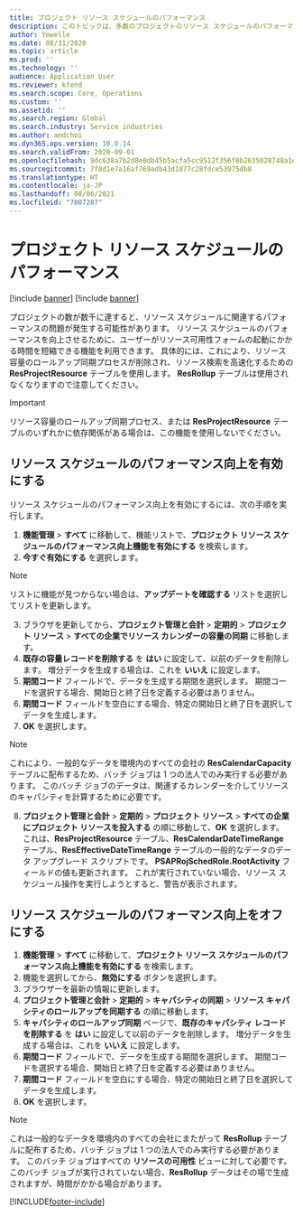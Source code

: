 ```yaml
---
title: プロジェクト リソース スケジュールのパフォーマンス
description: このトピックは、多数のプロジェクトのリソース スケジュールのパフォーマンスを改善する方法に関する情報を提供します。
author: Yowelle
ms.date: 08/31/2020
ms.topic: article
ms.prod: ''
ms.technology: ''
audience: Application User
ms.reviewer: kfend
ms.search.scope: Core, Operations
ms.custom: ''
ms.assetid: ''
ms.search.region: Global
ms.search.industry: Service industries
ms.author: andchoi
ms.dyn365.ops.version: 10.0.14
ms.search.validFrom: 2020-09-01
ms.openlocfilehash: 9dc638a7b2d8e0db45b5acfa5cc9512f356f8b2635028748a1e2c3230605c154
ms.sourcegitcommit: 7f8d1e7a16af769adb43d1877c28fdce53975db8
ms.translationtype: HT
ms.contentlocale: ja-JP
ms.lasthandoff: 08/06/2021
ms.locfileid: "7007287"
---
```

# <a name="project-resource-scheduling-performance"></a>プロジェクト リソース スケジュールのパフォーマンス

[!include [banner](../includes/banner.md)]
[!include [banner](../includes/preview-banner.md)]


プロジェクトの数が数千に達すると、リソース スケジュールに関連するパフォーマンスの問題が発生する可能性があります。 リソース スケジュールのパフォーマンスを向上させるために、ユーザーがリソース可用性フォームの起動にかかる時間を短縮できる機能を利用できます。 具体的には、これにより、リソース容量のロールアップ同期プロセスが削除され、リソース検索を高速化するための **ResProjectResource** テーブルを使用します。 **ResRollup** テーブルは使用されなくなりますので注意してください。

> [!IMPORTANT]
> リソース容量のロールアップ同期プロセス、または **ResProjectResource** テーブルのいずれかに依存関係がある場合は、この機能を使用しないでください。

## <a name="enable-resource-scheduling-performance-enhancement"></a>リソース スケジュールのパフォーマンス向上を有効にする
リソース スケジュールのパフォーマンス向上を有効にするには、次の手順を実行します。

1. **機能管理** > **すべて** に移動して、機能リストで、**プロジェクト リソース スケジュールのパフォーマンス向上機能を有効にする** を検索します。
2. **今すぐ有効にする** を選択します。

> [!NOTE]
> リストに機能が見つからない場合は、**アップデートを確認する** リストを選択してリストを更新します。

3. ブラウザを更新してから、**プロジェクト管理と会計** > **定期的** > **プロジェクト リソース** > **すべての企業でリソース カレンダーの容量の同期** に移動します。
4. **既存の容量レコードを削除する** を **はい** に設定して、以前のデータを削除します。 増分データを生成する場合は、これを **いいえ** に設定します。
5. **期間コード** フィールドで、データを生成する期間を選択します。 期間コードを選択する場合、開始日と終了日を定義する必要はありません。
6. **期間コード** フィールドを空白にする場合、特定の開始日と終了日を選択してデータを生成します。
7. **OK** を選択します。

 > [!NOTE]
 > これにより、一般的なデータを環境内のすべての会社の **ResCalendarCapacity** テーブルに配布するため、バッチ ジョブは 1 つの法人でのみ実行する必要があります。 このバッチ ジョブのデータは、関連するカレンダーを介してリソースのキャパシティを計算するために必要です。

8. **プロジェクト管理と会計** > **定期的** > **プロジェクト リソース** > **すべての企業にプロジェクト リソースを投入する** の順に移動して、**OK** を選択します。 これは、**ResProjectResource** テーブル、**ResCalendarDateTimeRange** テーブル、**ResEffectiveDateTimeRange** テーブルの一般的なデータのデータ アップグレード スクリプトです。 **PSAPRojSchedRole.RootActivity** フィールドの値も更新されます。 これが実行されていない場合、リソース スケジュール操作を実行しようとすると、警告が表示されます。
 
## <a name="turn-off-resource-scheduling-performance-enhancement"></a>リソース スケジュールのパフォーマンス向上をオフにする

1. **機能管理** > **すべて** に移動して、**プロジェクト リソース スケジュールのパフォーマンス向上機能を有効にする** を検索します。
2. 機能を選択してから、**無効にする** ボタンを選択します。
3. ブラウザーを最新の情報に更新します。
4. **プロジェクト管理と会計** > **定期的** > **キャパシティの同期** > **リソース キャパシティのロールアップを同期する** の順に移動します。
5. **キャパシティのロールアップ同期** ページで、**既存のキャパシティ レコードを削除する** を **はい** に設定して以前のデータを削除します。 増分データを生成する場合は、これを **いいえ** に設定します。
6. **期間コード** フィールドで、データを生成する期間を選択します。 期間コードを選択する場合、開始日と終了日を定義する必要はありません。
7. **期間コード** フィールドを空白にする場合、特定の開始日と終了日を選択してデータを生成します。
8. **OK** を選択します。

> [!NOTE]
> これは一般的なデータを環境内のすべての会社にまたがって **ResRollup** テーブルに配布するため、バッチ ジョブは 1 つの法人でのみ実行する必要があります。 このバッチ ジョブはすべての **リソースの可用性** ビューに対して必要です。 このバッチ ジョブが実行されていない場合、**ResRollup** データはその場で生成されますが、時間がかかる場合があります。


[!INCLUDE[footer-include](../includes/footer-banner.md)]
